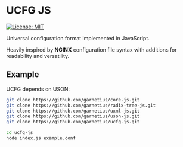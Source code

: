 UCFG JS
=======

[![License: MIT](https://img.shields.io/badge/License-MIT-green.svg)](https://opensource.org/licenses/MIT)

Universal configuration format implemented in JavaScript.

Heavily inspired by **NGINX** configuration file syntax with additions for readability and versatility.

## Example

UCFG depends on USON:

```bash
git clone https://github.com/garnetius/core-js.git
git clone https://github.com/garnetius/radix-tree-js.git
git clone https://github.com/garnetius/uxml-js.git
git clone https://github.com/garnetius/uson-js.git
git clone https://github.com/garnetius/ucfg-js.git

cd ucfg-js
node index.js example.conf
```

